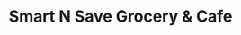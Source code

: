 ---
title: "Smart N Save Grocery & Cafe"
url: /burnaby/smart-n-save-grocery-and-cafe/
shop: supermarket
---